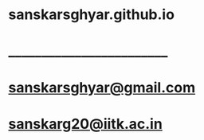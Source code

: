# sanskarsghyar.github.io
# ________________________
# sanskarsghyar@gmail.com
# sanskarg20@iitk.ac.in
